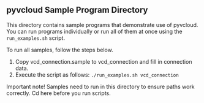 ## pyvcloud Sample Program Directory

This directory contains sample programs that demonstrate use of pyvcloud. 
You can run programs individually or run all of them at once using the 
`run_examples.sh` script.  

To run all samples, follow the steps below. 

1. Copy vcd_connection.sample to vcd_connection and fill in connection data.
2. Execute the script as follows: `./run_examples.sh vcd_connection`

Important note! Samples need to run in this directory to ensure paths work
correctly.  Cd here before you run scripts. 
